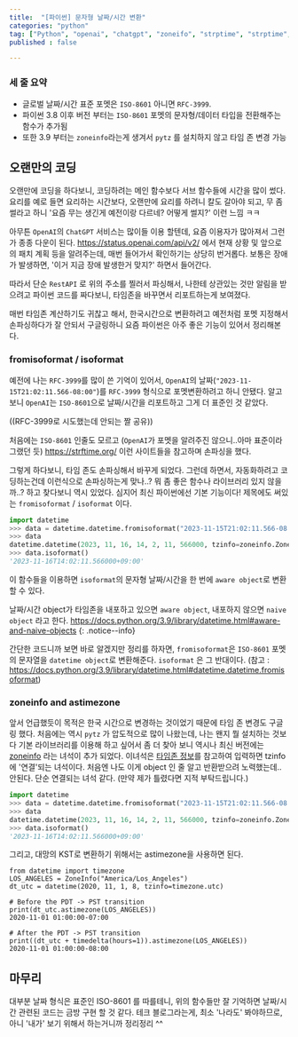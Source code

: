 ```yaml
---
title:  "[파이썬] 문자형 날짜/시간 변환"
categories: "python"
tag: ["Python", "openai", "chatgpt", "zoneifo", "strptime", "strptime", "ISO-8601", "RFC-3999", "naive-date", "aware-date"]
published : false

---
```


### 세 줄 요약
- 글로벌 날짜/시간 표준 포멧은 `ISO-8601` 아니면 `RFC-3999`.
- 파이썬 3.8 이후 버전 부터는 `ISO-8601` 포멧의 문자형/데이터 타입을 전환해주는 함수가 추가됨
- 또한 3.9 부터는 `zoneinfo`라는게 생겨서 `pytz` 를 설치하지 않고 타임 존 변경 가능

## 오랜만의 코딩
오랜만에 코딩을 하다보니, 코딩하려는 메인 함수보다 서브 함수들에 시간을 많이 썼다. 요리를 예로 들면 요리하는 시간보다, 오랜만에 요리를 하려니 칼도 갈아야 되고, 무 좀 썰라고 하니 '요즘 무는 생긴게 예전이랑 다르네? 어떻게 썰지?' 이런 느낌 ㅋㅋ 

아무튼 `OpenAI`의 `ChatGPT` 서비스는 많이들 이용 할텐데, 요즘 이용자가 많아져서 그런가 종종 다운이 된다. https://status.openai.com/api/v2/ 에서 현재 상황 및 앞으로의 패치 계획 등을 알려주는데, 매번 들어가서 확인하기는 상당히 번거롭다. 보통은 장애가 발생하면, '이거 지금 장애 발생한거 맞지?' 하면서 들어간다.

따라서 단순 `RestAPI` 로 위의 주소를 찔러서 파싱해서, 나한테 상관있는 것만 알림을 받으려고 파이썬 코드를 짜다보니, 타임존을 바꾸면서 리포트하는게 보여졌다.

매번 타임존 계산하기도 귀찮고 해서, 한국시간으로 변환하려고 예전처럼 포멧 지정해서 손파싱하다가 잘 안되서 구글링하니 요즘 파이썬은 아주 좋은 기능이 있어서 정리해본다.

### fromisoformat / isoformat

예전에 나는 `RFC-3999`를 많이 쓴 기억이 있어서, `OpenAI`의 날짜(`"2023-11-15T21:02:11.566-08:00"`)를 `RFC-3999` 형식으로 포멧변환하려고 하니 안됐다. 알고보니 `OpenAI`는 `ISO-8601`으로 날짜/시간을 리포트하고 그게 더 표준인 것 같았다.

((RFC-3999로 시도했는데 안되는 짤 공유))

처음에는 `ISO-8601` 인줄도 모르고 (`OpenAI`가 포멧을 알려주진 않으니..아마 표준이라 그랬던 듯) https://strftime.org/ 이런 사이트들을 참고하며 손파싱을 했다.

그렇게 하다보니, 타임 존도 손파싱해서 바꾸게 되었다. 그런데 하면서, 자동화하려고 코딩하는건데 이런식으로 손파싱하는게 맞나..? 뭐 좀 좋은 함수나 라이브러리 있지 않을까..? 하고 찾다보니 역시 있었다. 심지어 최신 파이썬에선 기본 기능이다! 제목에도 써있는 `fromisoformat` / `isoformat` 이다.


```python
import datetime
>>> data = datetime.datetime.fromisoformat("2023-11-15T21:02:11.566-08:00")
>>> data
datetime.datetime(2023, 11, 16, 14, 2, 11, 566000, tzinfo=zoneinfo.ZoneInfo(key='Asia/Seoul'))
>>> data.isoformat()
'2023-11-16T14:02:11.566000+09:00'
```

이 함수들을 이용하면 `isoformat`의 문자형 날짜/시간을 한 번에 `aware object`로 변환 할 수 있다.

날짜/시간 object가 타임존을 내포하고 있으면 `aware object`, 내포하지 않으면 `naive object` 라고 한다.
https://docs.python.org/3.9/library/datetime.html#aware-and-naive-objects
{: .notice--info}

간단한 코드니까 보면 바로 알겠지만 정리를 하자면, `fromisoformat`은 `ISO-8601` 포멧의 문자열을 `datetime object`로 변환해준다. `isoformat` 은 그 반대이다. (참고 : https://docs.python.org/3.9/library/datetime.html#datetime.datetime.fromisoformat)

### zoneinfo and astimezone

앞서 언급했듯이 목적은 한국 시간으로 변경하는 것이었기 때문에 타임 존 변경도 구글링 했다. 처음에는 역시 `pytz` 가 압도적으로 많이 나왔는데, 나는 왠지 뭘 설치하는 것보다 기본 라이브러리를 이용해 하고 싶어서 좀 더 찾아 보니 역시나 최신 버전에는 [zoneinfo](https://docs.python.org/3/library/zoneinfo.html) 라는 녀석이 추가 되었다. 이녀석은 [타임존 정보](https://en.wikipedia.org/wiki/List_of_tz_database_time_zones)를 참고하여 입력하면 tzinfo에 '연결'되는 녀석이다. 처음엔 나도 이게 object 인 줄 알고 반환받으려 노력했는데.. 안된다. 단순 연결되는 녀석 같다. (만약 제가 틀렸다면 지적 부탁드립니다.)

```python
import datetime
>>> data = datetime.datetime.fromisoformat("2023-11-15T21:02:11.566-08:00")
>>> data
datetime.datetime(2023, 11, 16, 14, 2, 11, 566000, tzinfo=zoneinfo.ZoneInfo(key='Asia/Seoul'))
>>> data.isoformat()
'2023-11-16T14:02:11.566000+09:00'
```

그리고, 대망의 KST로 변환하기 위해서는 astimezone을 사용하면 된다.

```
from datetime import timezone
LOS_ANGELES = ZoneInfo("America/Los_Angeles")
dt_utc = datetime(2020, 11, 1, 8, tzinfo=timezone.utc)

# Before the PDT -> PST transition
print(dt_utc.astimezone(LOS_ANGELES))
2020-11-01 01:00:00-07:00

# After the PDT -> PST transition
print((dt_utc + timedelta(hours=1)).astimezone(LOS_ANGELES))
2020-11-01 01:00:00-08:00
```


## 마무리

대부분 날짜 형식은 표준인 ISO-8601 를 따를테니, 위의 함수들만 잘 기억하면 날짜/시간 관련된 코드는 금방 구현 할 것 같다.
테크 블로그라는게, 최소 '나라도' 봐야하므로, 아니 '내가' 보기 위해서 하는거니까 정리정리 ^^
